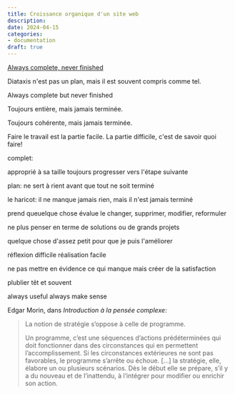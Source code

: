 ```yaml
---
title: Croissance organique d'un site web
description: 
date: 2024-04-15
categories:
- documentation
draft: true
---
```


[Always complete, never finished](https://www.writethedocs.org/videos/portland/2021/always-complete-never-finished-daniele-procida/)


Diataxis n'est pas un plan, mais il est souvent compris comme tel.

Always complete but never finished

Toujours entière, mais jamais terminée.

Toujours cohérente, mais jamais terminée.


Faire le travail est la partie facile. La partie difficile, c'est de savoir quoi faire!

complet: 

approprié à sa taille
toujours progresser vers l'étape suivante

plan: ne sert à rient avant que tout ne soit terminé

le haricot: il ne manque jamais rien, mais il n'est jamais terminé

prend queuelque chose
évalue le
changer, supprimer, modifier, reformuler

ne plus penser en terme de solutions ou de grands projets

quelque chose d'assez petit pour que je puis l'améliorer 

réflexion difficile réalisation facile

ne pas mettre en évidence ce qui manque
mais créer de la satisfaction

plublier têt et souvent

always useful always make sense

Edgar Morin, dans *Introduction à la pensée complexe*:

> La notion de stratégie s’oppose à celle de programme.
> 
> Un programme, c’est une séquences d’actions prédéterminées qui doit fonctionner dans des circonstances qui en permettent l’accomplissement. Si les circonstances extérieures ne sont pas favorables, le programme s’arrête ou échoue. […] la stratégie, elle, élabore un ou plusieurs scénarios. Dès le début elle se prépare, s’il y a du nouveau et de l’inattendu, à l’intégrer pour modifier ou enrichir son action.
